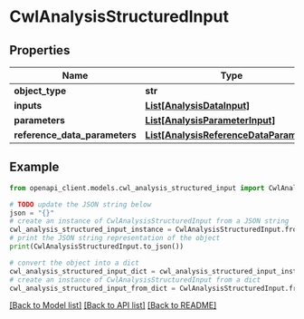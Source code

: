 # CwlAnalysisStructuredInput


## Properties

Name | Type | Description | Notes
------------ | ------------- | ------------- | -------------
**object_type** | **str** |  | 
**inputs** | [**List[AnalysisDataInput]**](AnalysisDataInput.md) |  | 
**parameters** | [**List[AnalysisParameterInput]**](AnalysisParameterInput.md) |  | [optional] 
**reference_data_parameters** | [**List[AnalysisReferenceDataParameter]**](AnalysisReferenceDataParameter.md) |  | [optional] 

## Example

```python
from openapi_client.models.cwl_analysis_structured_input import CwlAnalysisStructuredInput

# TODO update the JSON string below
json = "{}"
# create an instance of CwlAnalysisStructuredInput from a JSON string
cwl_analysis_structured_input_instance = CwlAnalysisStructuredInput.from_json(json)
# print the JSON string representation of the object
print(CwlAnalysisStructuredInput.to_json())

# convert the object into a dict
cwl_analysis_structured_input_dict = cwl_analysis_structured_input_instance.to_dict()
# create an instance of CwlAnalysisStructuredInput from a dict
cwl_analysis_structured_input_from_dict = CwlAnalysisStructuredInput.from_dict(cwl_analysis_structured_input_dict)
```
[[Back to Model list]](../README.md#documentation-for-models) [[Back to API list]](../README.md#documentation-for-api-endpoints) [[Back to README]](../README.md)


